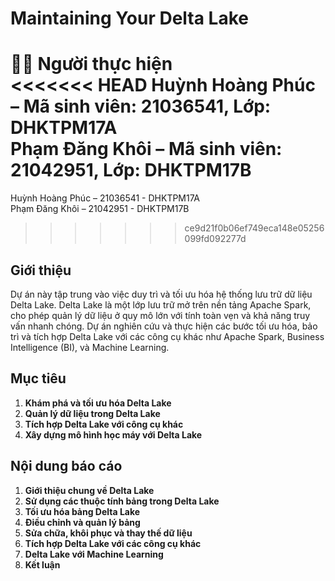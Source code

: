 # **Maintaining Your Delta Lake**

👨‍💻 Người thực hiện  
<<<<<<< HEAD
Huỳnh Hoàng Phúc – Mã sinh viên: 21036541, Lớp: DHKTPM17A  
Phạm Đăng Khôi – Mã sinh viên: 21042951, Lớp: DHKTPM17B
=======
Huỳnh Hoàng Phúc – 21036541 - DHKTPM17A  
Phạm Đăng Khôi   – 21042951 - DHKTPM17B
>>>>>>> ce9d21f0b06ef749eca148e05256099fd092277d

## **Giới thiệu**

Dự án này tập trung vào việc duy trì và tối ưu hóa hệ thống lưu trữ dữ liệu Delta Lake. Delta Lake là một lớp lưu trữ mở trên nền tảng Apache Spark, cho phép quản lý dữ liệu ở quy mô lớn với tính toàn vẹn và khả năng truy vấn nhanh chóng. Dự án nghiên cứu và thực hiện các bước tối ưu hóa, bảo trì và tích hợp Delta Lake với các công cụ khác như Apache Spark, Business Intelligence (BI), và Machine Learning.

## **Mục tiêu**

1. **Khám phá và tối ưu hóa Delta Lake**
2. **Quản lý dữ liệu trong Delta Lake**
3. **Tích hợp Delta Lake với công cụ khác**
4. **Xây dựng mô hình học máy với Delta Lake**

## **Nội dung báo cáo**

1. **Giới thiệu chung về Delta Lake**
2. **Sử dụng các thuộc tính bảng trong Delta Lake**
3. **Tối ưu hóa bảng Delta Lake**
4. **Điều chỉnh và quản lý bảng**
5. **Sửa chữa, khôi phục và thay thế dữ liệu**
6. **Tích hợp Delta Lake với các công cụ khác**
7. **Delta Lake với Machine Learning**
8. **Kết luận**
